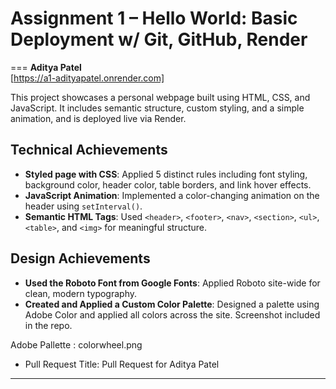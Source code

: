 # Assignment 1 – Hello World: Basic Deployment w/ Git, GitHub, Render  
===
**Aditya Patel**  
[https://a1-adityapatel.onrender.com]

This project showcases a personal webpage built using HTML, CSS, and JavaScript. It includes semantic structure, custom styling, and a simple animation, and is deployed live via Render.

## Technical Achievements  
- **Styled page with CSS**: Applied 5 distinct rules including font styling, background color, header color, table borders, and link hover effects.  
- **JavaScript Animation**: Implemented a color-changing animation on the header using `setInterval()`.  
- **Semantic HTML Tags**: Used `<header>`, `<footer>`, `<nav>`, `<section>`, `<ul>`, `<table>`, and `<img>` for meaningful structure.

## Design Achievements  
- **Used the Roboto Font from Google Fonts**: Applied Roboto site-wide for clean, modern typography.  
- **Created and Applied a Custom Color Palette**: Designed a palette using Adobe Color and applied all colors across the site. Screenshot included in the repo.

Adobe Pallette : colorwheel.png
- Pull Request Title: Pull Request for Aditya Patel
---